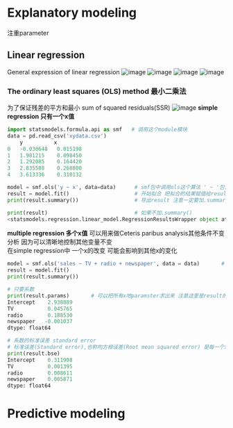 # Explanatory modeling
注重parameter
## Linear regression
General expression of linear regression
  ![image](https://user-images.githubusercontent.com/105503216/172052557-8736f48a-69a6-4628-9dfc-6637d4ac05bf.png)
![image](https://user-images.githubusercontent.com/105503216/172053084-3bc65d36-6587-4bd1-aec5-1b339439b2c4.png)
![image](https://user-images.githubusercontent.com/105503216/172053098-951b7062-a3b1-489a-bf45-1796f6e82797.png)
![image](https://user-images.githubusercontent.com/105503216/172054524-7ce10fe6-5414-484b-ab45-9b5c891a89fa.png)

### The ordinary least squares (OLS) method 最小二乘法
为了保证残差的平方和最小 sum of squared residuals(SSR)
![image](https://user-images.githubusercontent.com/105503216/172053237-d696b6b0-12bb-45cd-ab0d-a57b9d9617c7.png)
**simple regression 只有一个x值**
``` python
import statsmodels.formula.api as smf   # 调用这个module模块
data = pd.read_csv('xydata.csv')
  	y	       x
0	-0.030648	0.015198
1	1.981215	0.098450
2	1.292085	0.164420
3	2.835588	0.268800
4	3.613336	0.310132

model = smf.ols('y ~ x', data=data)      # smf包中调用ols这个算法 ' ~ '包含了x和y变量 data表明用的哪一个数据库
result = model.fit()                     # 开始拟合 把拟合的结果赋值给result
print(result.summary())                  # 导出result 注意一定要加.summary()

print(result)                            # 如果不加.summary()
<statsmodels.regression.linear_model.RegressionResultsWrapper object at 0x000001550CB1BB80>
```
**multiple regression 多个x值**
可以用来做Ceteris paribus analysis其他条件不变分析 因为可以清晰地控制其他变量不变  
在simple regression中 一个x的改变 可能会影响到其他x的变化
``` python
model = smf.ols('sales ~ TV + radio + newspaper', data = data)       # 多个x值用+相连接
result = model.fit()
print(result.summary())

# 只要系数
print(result.params)       # 可以把所有x地paramster求出来 注意这里是result的固有属性 就像dataframe的index 所以不加()
Intercept    2.938889
TV           0.045765
radio        0.188530
newspaper   -0.001037
dtype: float64

# 系数的标准误差 standard error
# 标准误差(Standard error),也称均方根误差(Root mean squared error) 是每一个观察值和每一个真实值之间的差距
print(result.bse)
Intercept    0.311908
TV           0.001395
radio        0.008611
newspaper    0.005871
dtype: float64
```
# Predictive modeling
